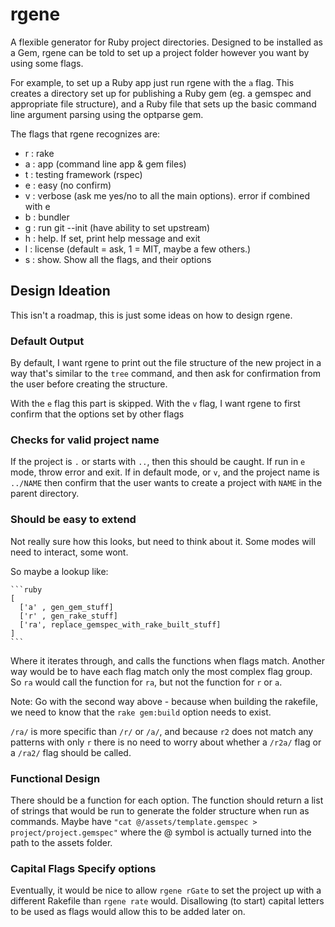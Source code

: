 # rgene

A flexible generator for Ruby project directories. Designed to be installed as a
Gem, rgene can be told to set up a project folder however you want by using some
flags.

For example, to set up a Ruby app just run rgene with the `a` flag. This creates
a directory set up for publishing a Ruby gem (eg. a gemspec and appropriate file
structure), and a Ruby file that sets up the basic command line argument parsing
using the optparse gem.

The flags that rgene recognizes are:

- r : rake
- a : app (command line app & gem files)
- t : testing framework (rspec)
- e : easy (no confirm)
- v : verbose (ask me yes/no to all the main options). error if combined with e
- b : bundler
- g : run git --init (have ability to set upstream)
- h : help. If set, print help message and exit
- l : license (default = ask, 1 = MIT, maybe a few others.)
- s : show. Show all the flags, and their options

## Design Ideation

This isn't a roadmap, this is just some ideas on how to design rgene.

### Default Output

By default, I want rgene to print out the file structure of the new project in a
way that's similar to the `tree` command, and then ask for confirmation from the
user before creating the structure.

With the `e` flag this part is skipped. With the `v` flag, I want rgene to first
confirm that the options set by other flags

### Checks for valid project name

If the project is `.` or starts with `..`, then this should be caught. If run in
`e` mode, throw error and exit. If in default mode, or `v`, and the project name
is `../NAME` then confirm that the user wants to create a project with `NAME` in
the parent directory.

### Should be easy to extend

Not really sure how this looks, but need to think about it. Some modes will need
to interact, some wont.

So maybe a lookup like:

    ```ruby
    [
      ['a' , gen_gem_stuff]
      ['r' , gen_rake_stuff]
      ['ra', replace_gemspec_with_rake_built_stuff]
    ]
    ```

Where it iterates through, and calls the functions when flags match. Another way
would be to have each flag match only the most complex flag group. So `ra` would
call the function for `ra`, but not the function for `r` or `a`.

Note: Go with the second way above - because when building the rakefile, we need
to know that the `rake gem:build` option needs to exist.

`/ra/` is more specific than `/r/` or `/a/`, and because `r2` does not match any
patterns with only `r` there is no need to worry about whether a `/r2a/` flag or
a `/ra2/` flag should be called.

### Functional Design

There should be a function for each option. The function should return a list of
strings that would be run to generate the folder structure when run as commands.
Maybe have `"cat @/assets/template.gemspec > project/project.gemspec"` where the
@ symbol is actually turned into the path to the assets folder.

### Capital Flags Specify options

Eventually, it would be nice to allow `rgene rGate` to set the project up with a
different Rakefile than `rgene rate` would. Disallowing (to start) capital
letters to be used as flags would allow this to be added later on.
